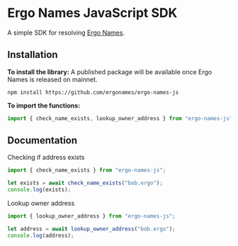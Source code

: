 # Ergo Names JavaScript SDK

A simple SDK for resolving [Ergo Names](https://ergonames.com).

## Installation

**To install the library:**
A published package will be available once Ergo Names is released on mainnet.

```
npm install https://github.com/ergonames/ergo-names-js
```

**To import the functions:**

```js
import { check_name_exists, lookup_owner_address } from "ergo-names-js";
```

## Documentation

Checking if address exists

```js
import { check_name_exists } from "ergo-names-js";

let exists = await check_name_exists("bob.ergo");
console.log(exists);
```

Lookup owner address

```js
import { lookup_owner_address } from "ergo-names-js";

let address = await lookup_owner_address("bob.ergo");
console.log(address);
```